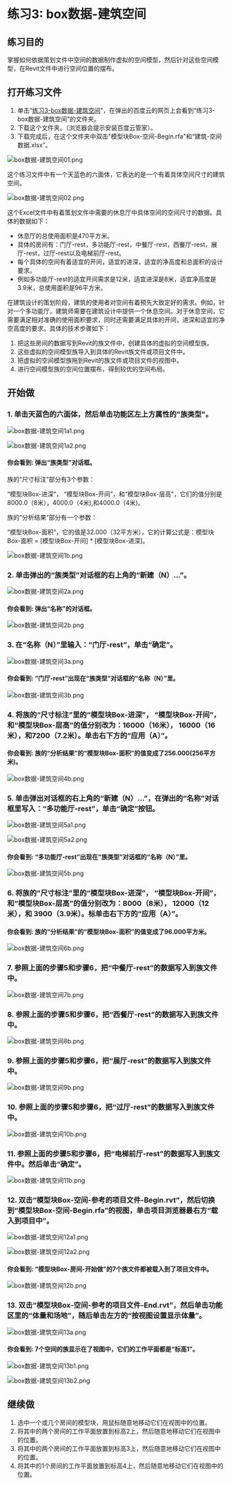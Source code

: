 # 练习3: box数据-建筑空间

## 练习目的

掌握如何依据策划文件中空间的数据制作虚拟的空间模型，然后针对这些空间模型，在Revit文件中进行空间位置的摆布。

## 打开练习文件

1. 单击“[练习3-box数据-建筑空间](http://pan.baidu.com/s/1dDYyyDN)”，在弹出的百度云的网页上会看到“练习3-box数据-建筑空间”的文件夹。
2. 下载这个文件夹。（浏览器会提示安装百度云管家）。
3. 下载完成后，在这个文件夹中双击"模型块Box-空间-Begin.rfa"和“建筑-空间数据.xlsx”。

![box数据-建筑空间01.png](/images/box数据-建筑空间/box数据-建筑空间01.png)

这个练习文件中有一个天蓝色的六面体，它表达的是一个有着具体空间尺寸的建筑空间。

![box数据-建筑空间02.png](/images/box数据-建筑空间/box数据-建筑空间02.png)

这个Excel文件中有着策划文件中需要的休息厅中具体空间的空间尺寸的数据。具体的数据如下：

- 休息厅的总使用面积是470平方米。
- 具体的房间有：门厅-rest，多功能厅-rest，中餐厅-rest，西餐厅-rest，展厅-rest，过厅-rest以及电梯前厅-rest。
- 每个具体的空间有着适宜的开间，适宜的进深，适宜的净高度和总面积的设计要求。
- 例如多功能厅-rest的适宜开间需求是12米，适宜进深是8米，适宜净高度是3.9米，总使用面积是96平方米。

在建筑设计的策划阶段，建筑的使用者对空间有着预先大致定好的需求。例如，针对一个多功能厅，建筑师需要在建筑设计中提供一个休息空间。对于休息空间，它需要满足相对准确的使用面积要求，同时还需要满足具体的开间，进深和适宜的净空高度的要求。具体的技术步骤如下：

1. 把这些房间的数据写到Revit的族文件中，创建具体的虚拟的空间模型族。
2. 这些虚拟的空间模型族导入到具体的Revit族文件或项目文件中。
3. 把虚拟的空间模型族拖到Revit的族文件或项目文件的视图中。
4. 进行空间模型族的空间位置摆布，得到较优的空间布局。

## 开始做

### 1. 单击天蓝色的六面体，然后单击功能区左上方属性的"族类型"。

![box数据-建筑空间1a1.png](/images/box数据-建筑空间/box数据-建筑空间1a1.png)

![box数据-建筑空间1a2.png](/images/box数据-建筑空间/box数据-建筑空间1a2.png)

#### 你会看到: 弹出“族类型”对话框。

族的“尺寸标注”部分有3个参数：

“模型块Box-进深”， “模型块Box-开间”，和“模型块Box-层高”，它们的值分别是8000.0（8米），4000.0（4米),和4000.0（4米)。

族的“分析结果”部分有一个参数：

“模型块Box-面积”，它的值是32.000（32平方米），它的计算公式是：模型块Box-面积 = [模型块Box-开间] * [模型块Box-进深]。

![box数据-建筑空间1b.png](/images/box数据-建筑空间/box数据-建筑空间1b.png)

### 2. 单击弹出的“族类型”对话框的右上角的“新建（N）...”。

![box数据-建筑空间2a.png](/images/box数据-建筑空间/box数据-建筑空间2a.png)

#### 你会看到: 弹出“名称”的对话框。

![box数据-建筑空间2b.png](/images/box数据-建筑空间/box数据-建筑空间2b.png)

### 3. 在“名称（N）”里输入：“门厅-rest”，单击“确定”。

![box数据-建筑空间3a.png](/images/box数据-建筑空间/box数据-建筑空间3a.png)

#### 你会看到: “门厅-rest”出现在“族类型”对话框的“名称（N）”里。

![box数据-建筑空间3b.png](/images/box数据-建筑空间/box数据-建筑空间3b.png)

### 4. 将族的“尺寸标注”里的“模型块Box-进深”， “模型块Box-开间”，和“模型块Box-层高”的值分别改为：16000（16米）， 16000（16米），和7200（7.2米）。单击右下方的“应用（A）”。

#### 你会看到: 族的“分析结果”的“模型块Box-面积”的值变成了256.000(256平方米)。

![box数据-建筑空间4b.png](/images/box数据-建筑空间/box数据-建筑空间4b.png)

### 5. 单击弹出对话框的右上角的“新建（N）...”，在弹出的“名称”对话框里写入：“多功能厅-rest”，单击“确定”按钮。

![box数据-建筑空间5a1.png](/images/box数据-建筑空间/box数据-建筑空间5a1.png)

![box数据-建筑空间5a2.png](/images/box数据-建筑空间/box数据-建筑空间5a2.png)

#### 你会看到: “多功能厅-rest”出现在“族类型”对话框的“名称（N）”里。

![box数据-建筑空间5b.png](/images/box数据-建筑空间/box数据-建筑空间5b.png)

### 6. 将族的“尺寸标注”里的“模型块Box-进深”， “模型块Box-开间”，和“模型块Box-层高”的值分别改为：8000（8米）， 12000（12米），和 3900（3.9米）。标单击右下方的“应用（A）”。

#### 你会看到: 族的“分析结果”的“模型块Box-面积”的值变成了96.000平方米。

![box数据-建筑空间6b.png](/images/box数据-建筑空间/box数据-建筑空间6b.png)

### 7. 参照上面的步骤5和步骤6，把“中餐厅-rest”的数据写入到族文件中。

![box数据-建筑空间7b.png](/images/box数据-建筑空间/box数据-建筑空间7b.png)

### 8. 参照上面的步骤5和步骤6，把“西餐厅-rest”的数据写入到族文件中。

![box数据-建筑空间8b.png](/images/box数据-建筑空间/box数据-建筑空间8b.png)

### 9. 参照上面的步骤5和步骤6，把“展厅-rest”的数据写入到族文件中。

![box数据-建筑空间9b.png](/images/box数据-建筑空间/box数据-建筑空间9b.png)

### 10. 参照上面的步骤5和步骤6，把“过厅-rest”的数据写入到族文件中。

![box数据-建筑空间10b.png](/images/box数据-建筑空间/box数据-建筑空间10b.png)

### 11. 参照上面的步骤5和步骤6，把“电梯前厅-rest”的数据写入到族文件中。然后单击“确定”。

![box数据-建筑空间11b.png](/images/box数据-建筑空间/box数据-建筑空间11b.png)

### 12. 双击“模型块Box-空间-参考的项目文件-Begin.rvt”，然后切换到“模型块Box-空间-Begin.rfa”的视图，单击项目浏览器最右方“载入到项目中”。

![box数据-建筑空间12a1.png](/images/box数据-建筑空间/box数据-建筑空间12a1.png)

![box数据-建筑空间12a2.png](/images/box数据-建筑空间/box数据-建筑空间12a2.png)

#### 你会看到: “模型块Box-房间-开始做”的7个族文件都被载入到了项目文件中。

![box数据-建筑空间12b.png](/images/box数据-建筑空间/box数据-建筑空间12b.png)

### 13. 双击“模型块Box-空间-参考的项目文件-End.rvt”，然后单击功能区里的“体量和场地”，随后单击左方的“按视图设置显示体量”。

![box数据-建筑空间13a.png](/images/box数据-建筑空间/box数据-建筑空间13a.png)

#### 你会看到: 7个空间的族显示在了视图中，它们的工作平面都是“标高1”。

![box数据-建筑空间13b1.png](/images/box数据-建筑空间/box数据-建筑空间13b1.png)

![box数据-建筑空间13b2.png](/images/box数据-建筑空间/box数据-建筑空间13b2.png)

## 继续做

1. 选中一个或几个房间的模型块，用鼠标随意地移动它们在视图中的位置。
2. 将其中的两个房间的工作平面放置到标高2上，然后随意地移动它们在视图中的位置。
3. 将其中的两个房间的工作平面放置到标高3上，然后随意地移动它们在视图中的位置。	
4. 将其中的1个房间的工作平面放置到标高4上，然后随意地移动它们在视图中的位置。
